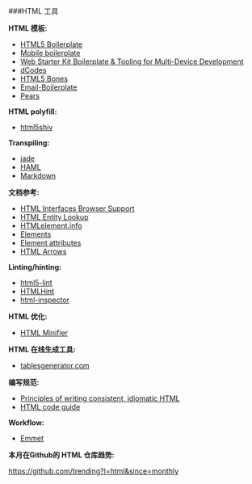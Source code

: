 ###HTML 工具

**HTML 模板:**

<ul>
<li><a href="https://html5boilerplate.com/">HTML5 Boilerplate</a></li>
<li><a href="https://html5boilerplate.com/mobile/">Mobile boilerplate</a></li>
<li><a href="https://developers.google.com/web/tools/starter-kit">Web Starter Kit Boilerplate &amp; Tooling for Multi-Device Development</a></li>
<li><a href="http://www.dcodes.net/2/docs/index.html">dCodes</a></li>
<li><a href="http://html5bones.com/">HTML5 Bones</a></li>
<li><a href="https://github.com/seanpowell/Email-Boilerplate">Email-Boilerplate</a></li>
<li><a href="http://pea.rs/">Pears</a></li>
</ul>

**HTML polyfill:**

<ul>
<li><a href="https://github.com/aFarkas/html5shiv">html5shiv</a></li>
</ul>

**Transpiling:**

<ul>
<li><a href="http://jade-lang.com/">jade</a></li>
<li><a href="http://haml.info/">HAML</a></li>
<li><a href="http://daringfireball.net/projects/markdown/">Markdown</a></li>
</ul>

**文档参考:**

<ul>
<li><a href="http://www.webbrowsercompatibility.com/html-interfaces/desktop/">HTML Interfaces Browser Support </a></li>
<li><a href="http://entity-lookup.leftlogic.com/">HTML Entity Lookup</a></li>
<li><a href="http://htmlelement.info/">HTMLelement.info</a></li>
<li><a href="https://html.spec.whatwg.org/multipage/indices.html#elements-3">Elements</a></li>
<li><a href="https://html.spec.whatwg.org/multipage/indices.html#attributes-3">Element attributes</a></li>
<li><a href="http://htmlarrows.com/">HTML Arrows</a></li>
</ul>

**Linting/hinting:**

<ul>
<li><a href="https://github.com/mozilla/html5-lint">html5-lint</a></li>
<li><a href="http://htmlhint.com/">HTMLHint</a></li>
<li><a href="https://github.com/philipwalton/html-inspector">html-inspector</a></li>
</ul>

**HTML 优化:**

<ul>
<li><a href="http://kangax.github.io/html-minifier/">HTML Minifier</a></li>
</ul>

**HTML 在线生成工具:**

<ul>
<li><a href="http://www.tablesgenerator.com/">tablesgenerator.com</a></li>
</ul>

**编写规范:**

<ul>
<li><a href="https://github.com/necolas/idiomatic-html">Principles of writing consistent, idiomatic HTML</a></li>
<li><a href="http://codeguide.co/#html">HTML code guide</a></li>
</ul>

**Workflow:**

<ul>
<li><a href="http://emmet.io/">Emmet</a></li>
</ul>

**本月在Github的 HTML 仓库趋势:**

<p><a href="https://github.com/trending?l=html&amp;since=monthly">https://github.com/trending?l=html&amp;since=monthly</a></p>
</article>